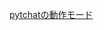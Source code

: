 [pytchatの動作モード](https://github.com/taizan-hokuto/pytchat/wiki#pytchat%E3%81%AE%E5%8B%95%E4%BD%9C%E3%83%A2%E3%83%BC%E3%83%89%E3%81%AB%E3%81%A4%E3%81%84%E3%81%A6)